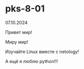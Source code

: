# pks-8-01
07.10.2024

Привет мир! 

Миру мир!

Изучайте Linux вместе с netology!


А ещё я люблю python!!!
